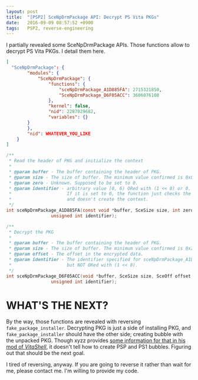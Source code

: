 ```yaml
---
layout: post
title:  "[PSP2] SceNpDrmPackage API: Decrypt PS Vita PKGs"
date:   2016-09-09 08:57:52 +0900
tags:   PSP2, reverse-engineering
---
```

I partially revealed some SceNpDrmPackage APIs. Those functions allow to decrypt
PS Vita PKGs. I detail them here.

```JSON
[
  "SceNpDrmPackage": {
        "modules": {
            "SceNpDrmPackage": {
                "functions": {
                    "sceNpDrmPackage_A1D885FA": 2715321850,
                    "SceNpDrmPackage_D6F05ACC": 3606076108
                },
                "kernel": false,
                "nid": 2287029682,
                "variables": {}
	    }
        },
        "nid": WHATEVER_YOU_LIKE
    }
]
```

```C
/**
 * Read the header of PKG and initialize the context
 *
 * @param buffer - The buffer containing the header of PKG.
 * @param size - The size of buffer. The minimum value confirmed is 0x8000.
 * @param zero - Unknown. Supposed to be set to 0.
 * @param identifier - arbitrary value [0, 6) ORed with (1 << 8) or 0.
 *                     If it is set to 0, the function just checks the header
 *                     and doesn't create the context.
 */
int sceNpDrmPackage_A1D885FA(const void *buffer, SceSize size, int zero,
			     unsigned int identifier);

/**
 * Decrypt the PKG
 *
 * @param buffer - The buffer containing the header of PKG.
 * @param size - The size of buffer. The minimum value confirmed is 0x20.
 * @param offset - The offset in the encrypted data.
 * @param identifier - The identifier specified for sceNpDrmPackage_A1D885FA
 *                     but NOT ORed with (1 << 8).
 */
int sceNpDrmPackage_D6F05ACC(void *buffer, SceSize size, SceOff offset,
			     unsigned int identifier);
```

# WHAT'S THE NEXT?
By the way, those functions are revealed with reversing
`fake_package_installer`. Decrypting PKG is just a side of installing PKG,
and `fake_package_installer` should have the other side; creating bubble with
the unpacked PKG. Though xyzz provides [some information for that in his mod of _VitaShell_](https://github.com/henkaku/VitaShell/tree/master/libpromoter),
it doesn't tell how to create PSP and PS1 bubbles. Figuring out that should be
the next goal.

I tired of reversing, anyway. If you are going to reverse it rather than wait
for me, please contact me. I'm willing to provide my code.
